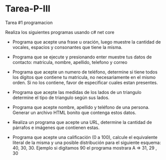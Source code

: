 # Tarea-P-III
Tarea #1 programacion

Realiza los siguientes programas usando c# net core

- Programa que acepte una frase u oración, luego muestre la cantidad de vocales, espacios y consonantes que tiene la misma.

- Programa que se ejecute y presionando enter muestre tus datos de contacto: matricula, nombre, apellido, telefono y correo 

- Programa que acepte un numero de teléfono, determine si tiene todos los dígitos que contiene tu matricula, no necesariamente en el mismo orden. Si no los contiene, favor de especificar cuales estan presentes.

- Programa que acepte las medidas de los lados de un triangulo determine el tipo de triangulo según sus lados. 

- Programa que acepte nombre, apellido y teléfono de una persona. Generar un archivo HTML bonito que contenga estos datos.

- Realiza un programa que acepte una URL, determine la cantidad de párrafos e imágenes que contienen estas.

- Programa que acepte una calificación (0 a 100), calcule el equivalente literal de la misma y una posible distribución para el siguiente esquema: 40, 30, 30. Ejemplo si digitamos 90 el programa mostrara A => 31, 29 , 30
